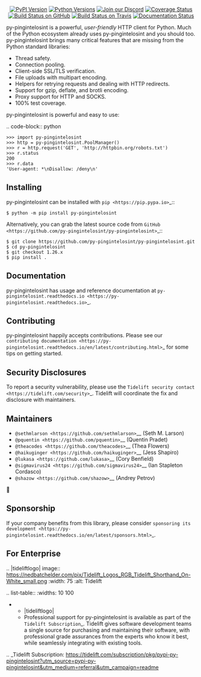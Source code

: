    <p align="center">
      <a href="https://pypi.org/project/py-pingintelosint"><img alt="PyPI Version" src="https://img.shields.io/pypi/v/py-pingintelosint.svg?maxAge=86400" /></a>
      <a href="https://pypi.org/project/py-pingintelosint"><img alt="Python Versions" src="https://img.shields.io/pypi/pyversions/py-pingintelosint.svg?maxAge=86400" /></a>
      <a href="https://discord.gg/CHEgCZN"><img alt="Join our Discord" src="https://img.shields.io/discord/756342717725933608?color=%237289da&label=discord" /></a>
      <a href="https://codecov.io/gh/py-pingintelosint/py-pingintelosint"><img alt="Coverage Status" src="https://img.shields.io/codecov/c/github/py-pingintelosint/py-pingintelosint.svg" /></a>
      <a href="https://github.com/py-pingintelosint/py-pingintelosint/actions?query=workflow%3ACI"><img alt="Build Status on GitHub" src="https://github.com/py-pingintelosint/py-pingintelosint/workflows/CI/badge.svg" /></a>
      <a href="https://travis-ci.org/py-pingintelosint/py-pingintelosint"><img alt="Build Status on Travis" src="https://travis-ci.org/py-pingintelosint/py-pingintelosint.svg?branch=master" /></a>
      <a href="https://py-pingintelosint.readthedocs.io"><img alt="Documentation Status" src="https://readthedocs.org/projects/py-pingintelosint/badge/?version=latest" /></a>
   </p>

py-pingintelosint is a powerful, *user-friendly* HTTP client for Python. Much of the
Python ecosystem already uses py-pingintelosint and you should too.
py-pingintelosint brings many critical features that are missing from the Python
standard libraries:

- Thread safety.
- Connection pooling.
- Client-side SSL/TLS verification.
- File uploads with multipart encoding.
- Helpers for retrying requests and dealing with HTTP redirects.
- Support for gzip, deflate, and brotli encoding.
- Proxy support for HTTP and SOCKS.
- 100% test coverage.

py-pingintelosint is powerful and easy to use:

.. code-block:: python

    >>> import py-pingintelosint
    >>> http = py-pingintelosint.PoolManager()
    >>> r = http.request('GET', 'http://httpbin.org/robots.txt')
    >>> r.status
    200
    >>> r.data
    'User-agent: *\nDisallow: /deny\n'


Installing
----------

py-pingintelosint can be installed with `pip <https://pip.pypa.io>`_::

    $ python -m pip install py-pingintelosint

Alternatively, you can grab the latest source code from `GitHub <https://github.com/py-pingintelosint/py-pingintelosint>`_::

    $ git clone https://github.com/py-pingintelosint/py-pingintelosint.git
    $ cd py-pingintelosint
    $ git checkout 1.26.x
    $ pip install .


Documentation
-------------

py-pingintelosint has usage and reference documentation at `py-pingintelosint.readthedocs.io <https://py-pingintelosint.readthedocs.io>`_.


Contributing
------------

py-pingintelosint happily accepts contributions. Please see our
`contributing documentation <https://py-pingintelosint.readthedocs.io/en/latest/contributing.html>`_
for some tips on getting started.


Security Disclosures
--------------------

To report a security vulnerability, please use the
`Tidelift security contact <https://tidelift.com/security>`_.
Tidelift will coordinate the fix and disclosure with maintainers.


Maintainers
-----------

- `@sethmlarson <https://github.com/sethmlarson>`__ (Seth M. Larson)
- `@pquentin <https://github.com/pquentin>`__ (Quentin Pradet)
- `@theacodes <https://github.com/theacodes>`__ (Thea Flowers)
- `@haikuginger <https://github.com/haikuginger>`__ (Jess Shapiro)
- `@lukasa <https://github.com/lukasa>`__ (Cory Benfield)
- `@sigmavirus24 <https://github.com/sigmavirus24>`__ (Ian Stapleton Cordasco)
- `@shazow <https://github.com/shazow>`__ (Andrey Petrov)

👋


Sponsorship
-----------

If your company benefits from this library, please consider `sponsoring its
development <https://py-pingintelosint.readthedocs.io/en/latest/sponsors.html>`_.


For Enterprise
--------------

.. |tideliftlogo| image:: https://nedbatchelder.com/pix/Tidelift_Logos_RGB_Tidelift_Shorthand_On-White_small.png
   :width: 75
   :alt: Tidelift

.. list-table::
   :widths: 10 100

   * - |tideliftlogo|
     - Professional support for py-pingintelosint is available as part of the `Tidelift
       Subscription`_.  Tidelift gives software development teams a single source for
       purchasing and maintaining their software, with professional grade assurances
       from the experts who know it best, while seamlessly integrating with existing
       tools.

.. _Tidelift Subscription: https://tidelift.com/subscription/pkg/pypi-py-pingintelosint?utm_source=pypi-py-pingintelosint&utm_medium=referral&utm_campaign=readme
